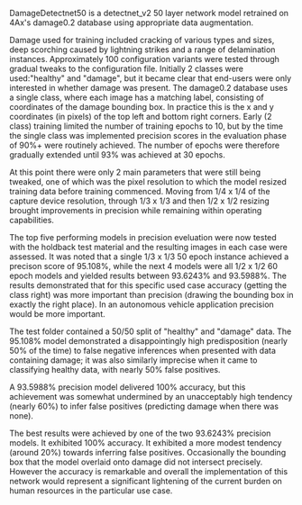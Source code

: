 DamageDetectnet50 is a detectnet_v2 50 layer network model retrained on 4Ax's damage0.2 database using appropriate data augmentation.

Damage used for training included cracking of various types and sizes, deep scorching caused by lightning strikes and a range of delamination instances. 
Approximately 100 configuration variants were tested through gradual tweaks to the configuration file. Initially 2 classes were used:"healthy" and
"damage", but it became clear that end-users were only interested in whether damage was present. The damage0.2 database uses a single class, where each
image has a matching label, consisting of coordinates of the damage bounding box. In practice this is the x and y coordinates (in pixels) of the top
left and bottom right corners. Early (2 class) training limited the number of training epochs to 10, but by the time the single class was implemented
precision scores in the evaluation phase of 90%+ were routinely achieved. The number of epochs were therefore gradually extended until 93%  was achieved 
at 30 epochs. 

At this point there were only 2 main parameters that were still being tweaked, one of which was the pixel resolution to which the model resized training 
data before training commenced. Moving from 1/4 x 1/4 of the capture device resolution, through 1/3 x 1/3 and then 1/2 x 1/2 resizing brought improvements 
in precision while remaining within operating capabilities. 

The top five performing models in precision eveluation were now tested with the holdback test material and the resulting images in each case were assessed.
It was noted that a single 1/3 x 1/3 50 epoch instance achieved a precison score of 95.108%, while the next 4 models were all 1/2 x 1/2 60 epoch models and 
yielded results between 93.6243% and 93.5988%. The results demonstrated that for this specific used case accuracy (getting the class right) was more 
important than precision (drawing the bounding box in exactly the right place). In an autonomous vehicle application precision would be more important.

The test folder contained a 50/50 split of "healthy" and "damage" data. The 95.108% model demonstrated a disappointingly high predisposition (nearly 50% of
the time) to false negative inferences when presented with data containing damage; it was also similarly imprecise when it came to classifying healthy
data, with nearly 50% false positives.

A 93.5988% precision model delivered 100% accuracy, but this achievement was somewhat undermined by an unacceptably high tendency (nearly 60%) to infer 
false positives (predicting damage when there was none).

The best results were achieved by one of the two 93.6243% precision models. It exhibited 100% accuracy. It exhibited a more modest tendency (around 20%) 
towards inferring false positives. Occasionally the bounding box that the model overlaid onto damage did not intersect precisely. However the accuracy is 
remarkable and overall the implementation of this network would represent a significant lightening of the current burden on human resources in the particular 
use case.
